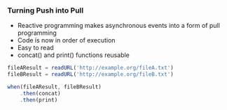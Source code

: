 ### Turning Push into Pull

- Reactive programming makes asynchronous events into a form of pull programming
- Code is now in order of execution
- Easy to read
- concat() and print() functions reusable

```javascript
fileAResult = readURL('http://example.org/fileA.txt')
fileBResult = readURL('http://example.org/fileB.txt')

when(fileAResult, fileBResult)
	.then(concat)
	.then(print)

```

